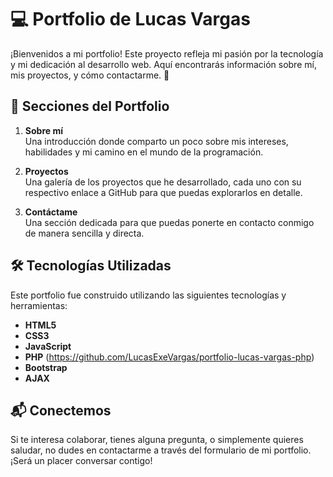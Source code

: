 # 💻 Portfolio de Lucas Vargas

¡Bienvenidos a mi portfolio! Este proyecto refleja mi pasión por la tecnología y mi dedicación al desarrollo web. Aquí encontrarás información sobre mí, mis proyectos, y cómo contactarme. 🚀

## 🌟 Secciones del Portfolio

1. **Sobre mí**  
   Una introducción donde comparto un poco sobre mis intereses, habilidades y mi camino en el mundo de la programación.  

2. **Proyectos**  
   Una galería de los proyectos que he desarrollado, cada uno con su respectivo enlace a GitHub para que puedas explorarlos en detalle.  

3. **Contáctame**  
   Una sección dedicada para que puedas ponerte en contacto conmigo de manera sencilla y directa.  

## 🛠️ Tecnologías Utilizadas

Este portfolio fue construido utilizando las siguientes tecnologías y herramientas:

- **HTML5**  
- **CSS3**  
- **JavaScript**  
- **PHP** (https://github.com/LucasExeVargas/portfolio-lucas-vargas-php)
- **Bootstrap**  
- **AJAX**

## 📬 Conectemos

Si te interesa colaborar, tienes alguna pregunta, o simplemente quieres saludar, no dudes en contactarme a través del formulario de mi portfolio. ¡Será un placer conversar contigo!  
